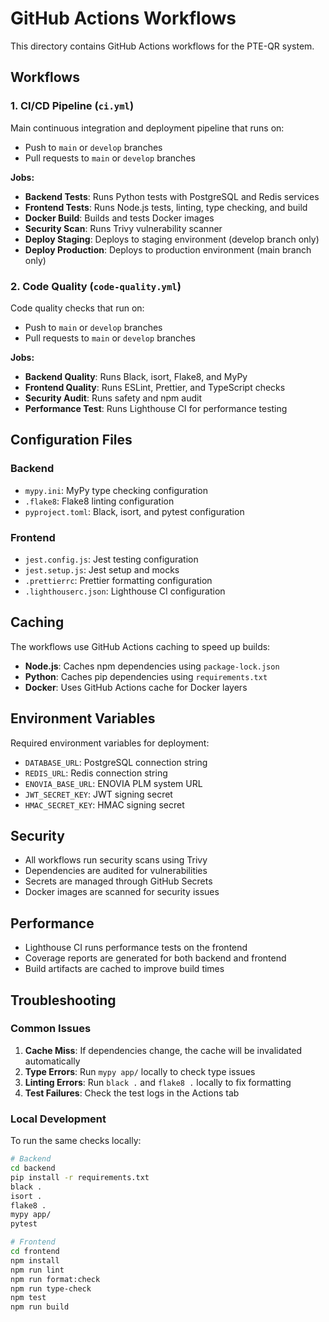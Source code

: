 # GitHub Actions Workflows

This directory contains GitHub Actions workflows for the PTE-QR system.

## Workflows

### 1. CI/CD Pipeline (`ci.yml`)

Main continuous integration and deployment pipeline that runs on:
- Push to `main` or `develop` branches
- Pull requests to `main` or `develop` branches

**Jobs:**
- **Backend Tests**: Runs Python tests with PostgreSQL and Redis services
- **Frontend Tests**: Runs Node.js tests, linting, type checking, and build
- **Docker Build**: Builds and tests Docker images
- **Security Scan**: Runs Trivy vulnerability scanner
- **Deploy Staging**: Deploys to staging environment (develop branch only)
- **Deploy Production**: Deploys to production environment (main branch only)

### 2. Code Quality (`code-quality.yml`)

Code quality checks that run on:
- Push to `main` or `develop` branches
- Pull requests to `main` or `develop` branches

**Jobs:**
- **Backend Quality**: Runs Black, isort, Flake8, and MyPy
- **Frontend Quality**: Runs ESLint, Prettier, and TypeScript checks
- **Security Audit**: Runs safety and npm audit
- **Performance Test**: Runs Lighthouse CI for performance testing

## Configuration Files

### Backend
- `mypy.ini`: MyPy type checking configuration
- `.flake8`: Flake8 linting configuration
- `pyproject.toml`: Black, isort, and pytest configuration

### Frontend
- `jest.config.js`: Jest testing configuration
- `jest.setup.js`: Jest setup and mocks
- `.prettierrc`: Prettier formatting configuration
- `.lighthouserc.json`: Lighthouse CI configuration

## Caching

The workflows use GitHub Actions caching to speed up builds:
- **Node.js**: Caches npm dependencies using `package-lock.json`
- **Python**: Caches pip dependencies using `requirements.txt`
- **Docker**: Uses GitHub Actions cache for Docker layers

## Environment Variables

Required environment variables for deployment:
- `DATABASE_URL`: PostgreSQL connection string
- `REDIS_URL`: Redis connection string
- `ENOVIA_BASE_URL`: ENOVIA PLM system URL
- `JWT_SECRET_KEY`: JWT signing secret
- `HMAC_SECRET_KEY`: HMAC signing secret

## Security

- All workflows run security scans using Trivy
- Dependencies are audited for vulnerabilities
- Secrets are managed through GitHub Secrets
- Docker images are scanned for security issues

## Performance

- Lighthouse CI runs performance tests on the frontend
- Coverage reports are generated for both backend and frontend
- Build artifacts are cached to improve build times

## Troubleshooting

### Common Issues

1. **Cache Miss**: If dependencies change, the cache will be invalidated automatically
2. **Type Errors**: Run `mypy app/` locally to check type issues
3. **Linting Errors**: Run `black .` and `flake8 .` locally to fix formatting
4. **Test Failures**: Check the test logs in the Actions tab

### Local Development

To run the same checks locally:

```bash
# Backend
cd backend
pip install -r requirements.txt
black .
isort .
flake8 .
mypy app/
pytest

# Frontend
cd frontend
npm install
npm run lint
npm run format:check
npm run type-check
npm test
npm run build
```
